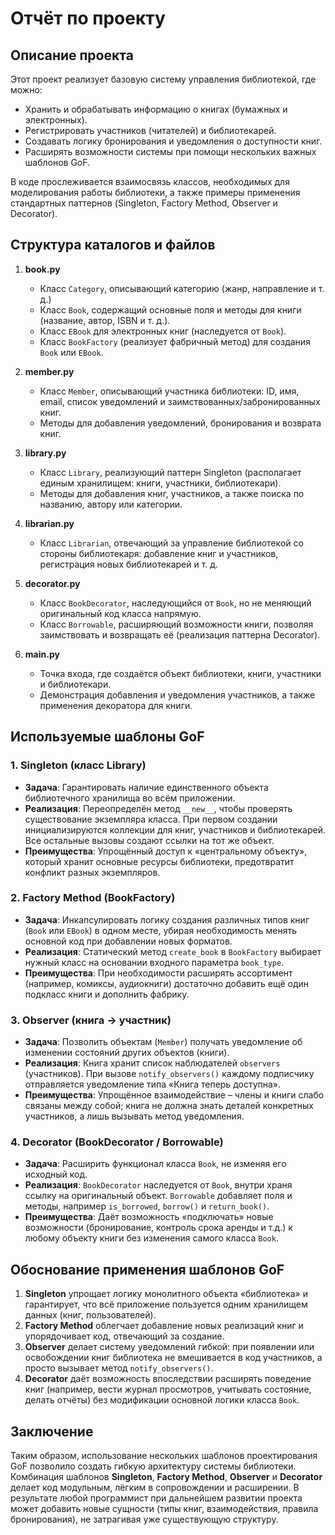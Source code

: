 # Отчёт по проекту

## Описание проекта
Этот проект реализует базовую систему управления библиотекой, где можно:
- Хранить и обрабатывать информацию о книгах (бумажных и электронных).
- Регистрировать участников (читателей) и библиотекарей.
- Создавать логику бронирования и уведомления о доступности книг.
- Расширять возможности системы при помощи нескольких важных шаблонов GoF.

В коде прослеживается взаимосвязь классов, необходимых для моделирования работы библиотеки, а также примеры применения стандартных паттернов (Singleton, Factory Method, Observer и Decorator). 

## Структура каталогов и файлов
1. **book.py**  
   - Класс `Category`, описывающий категорию (жанр, направление и т. д.)  
   - Класс `Book`, содержащий основные поля и методы для книги (название, автор, ISBN и т. д.).  
   - Класс `EBook` для электронных книг (наследуется от `Book`).  
   - Класс `BookFactory` (реализует фабричный метод) для создания `Book` или `EBook`.

2. **member.py**  
   - Класс `Member`, описывающий участника библиотеки: ID, имя, email, список уведомлений и заимствованных/забронированных книг.  
   - Методы для добавления уведомлений, бронирования и возврата книг.

3. **library.py**  
   - Класс `Library`, реализующий паттерн Singleton (располагает единым хранилищем: книги, участники, библиотекари).
   - Методы для добавления книг, участников, а также поиска по названию, автору или категории.

4. **librarian.py**  
   - Класс `Librarian`, отвечающий за управление библиотекой со стороны библиотекаря: добавление книг и участников, регистрация новых библиотекарей и т. д.

5. **decorator.py**  
   - Класс `BookDecorator`, наследующийся от `Book`, но не меняющий оригинальный код класса напрямую.  
   - Класс `Borrowable`, расширяющий возможности книги, позволяя заимствовать и возвращать её (реализация паттерна Decorator).

6. **main.py**  
   - Точка входа, где создаётся объект библиотеки, книги, участники и библиотекари.  
   - Демонстрация добавления и уведомления участников, а также применения декоратора для книги.

## Используемые шаблоны GoF

### 1. Singleton (класс Library)
- **Задача**: Гарантировать наличие единственного объекта библиотечного хранилища во всём приложении.  
- **Реализация**: Переопределён метод `__new__`, чтобы проверять существование экземпляра класса. При первом создании инициализируются коллекции для книг, участников и библиотекарей. Все остальные вызовы создают ссылки на тот же объект.  
- **Преимущества**: Упрощённый доступ к «центральному объекту», который хранит основные ресурсы библиотеки, предотвратит конфликт разных экземпляров.

### 2. Factory Method (BookFactory)
- **Задача**: Инкапсулировать логику создания различных типов книг (`Book` или `EBook`) в одном месте, убирая необходимость менять основной код при добавлении новых форматов.  
- **Реализация**: Статический метод `create_book` в `BookFactory` выбирает нужный класс на основании входного параметра `book_type`.  
- **Преимущества**: При необходимости расширять ассортимент (например, комиксы, аудиокниги) достаточно добавить ещё один подкласс книги и дополнить фабрику.

### 3. Observer (книга → участник)
- **Задача**: Позволить объектам (`Member`) получать уведомление об изменении состояний других объектов (книги).  
- **Реализация**: Книга хранит список наблюдателей `observers` (участников). При вызове `notify_observers()` каждому подписчику отправляется уведомление типа «Книга теперь доступна».  
- **Преимущества**: Упрощённое взаимодействие – члены и книги слабо связаны между собой; книга не должна знать деталей конкретных участников, а лишь вызывать метод уведомления.

### 4. Decorator (BookDecorator / Borrowable)
- **Задача**: Расширить функционал класса `Book`, не изменяя его исходный код.  
- **Реализация**: `BookDecorator` наследуется от `Book`, внутри храня ссылку на оригинальный объект. `Borrowable` добавляет поля и методы, например `is_borrowed`, `borrow()` и `return_book()`.  
- **Преимущества**: Даёт возможность «подключать» новые возможности (бронирование, контроль срока аренды и т.д.) к любому объекту книги без изменения самого класса `Book`.

## Обоснование применения шаблонов GoF
1. **Singleton** упрощает логику монолитного объекта «библиотека» и гарантирует, что всё приложение пользуется одним хранилищем данных (книг, пользователей).  
2. **Factory Method** облегчает добавление новых реализаций книг и упорядочивает код, отвечающий за создание.  
3. **Observer** делает систему уведомлений гибкой: при появлении или освобождении книг библиотека не вмешивается в код участников, а просто вызывает метод `notify_observers()`.  
4. **Decorator** даёт возможность впоследствии расширять поведение книг (например, вести журнал просмотров, учитывать состояние, делать отчёты) без модификации основной логики класса `Book`.

## Заключение
Таким образом, использование нескольких шаблонов проектирования GoF позволило создать гибкую архитектуру системы библиотеки. Комбинация шаблонов **Singleton**, **Factory Method**, **Observer** и **Decorator** делает код модульным, лёгким в сопровождении и расширении. В результате любой программист при дальнейшем развитии проекта может добавить новые сущности (типы книг, взаимодействия, правила бронирования), не затрагивая уже существующую структуру.